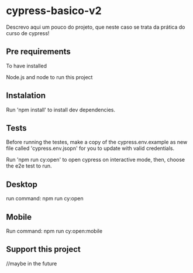 # cypress-basico-v2
Descrevo aqui um pouco do projeto, que neste caso se trata da prática do curso de cypress!

## Pre requirements
To have installed

Node.js and node to run this project

## Instalation

Run 'npm install' to install dev dependencies.

## Tests

Before running the testes, make a copy of the cypress.env.example as new file called 'cypress.env.jsopn' for you to update with valid credentials.

Run 'npm run cy:open' to open cypress on interactive mode, then, choose the e2e test to run. 

## Desktop

run command: npm run cy:open

## Mobile
Run command: npm run cy:open:mobile

## Support this project

//maybe in the future
